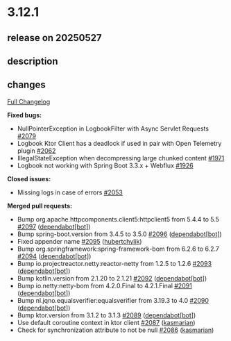 # 3.12.1

## release on 20250527
## description
## changes
<a href="https://github.com/zalando/logbook/compare/3.12.0...3.12.1">Full Changelog</a>

<strong>Fixed bugs:</strong>

* NullPointerException in LogbookFilter with Async Servlet Requests <a href="https://github.com/zalando/logbook/issues/2079" data-hovercard-type="issue" data-hovercard-url="/zalando/logbook/issues/2079/hovercard">#2079</a>
* Logbook Ktor Client has a deadlock if used in pair with Open Telemetry plugin <a href="https://github.com/zalando/logbook/issues/2062" data-hovercard-type="issue" data-hovercard-url="/zalando/logbook/issues/2062/hovercard">#2062</a>
* IllegalStateException when decompressing large chunked content <a href="https://github.com/zalando/logbook/issues/1971" data-hovercard-type="issue" data-hovercard-url="/zalando/logbook/issues/1971/hovercard">#1971</a>
* Logbook not working with Spring Boot 3.3.x + Webflux <a href="https://github.com/zalando/logbook/issues/1926" data-hovercard-type="issue" data-hovercard-url="/zalando/logbook/issues/1926/hovercard">#1926</a>

<strong>Closed issues:</strong>

* Missing logs in case of errors <a href="https://github.com/zalando/logbook/issues/2053" data-hovercard-type="issue" data-hovercard-url="/zalando/logbook/issues/2053/hovercard">#2053</a>

<strong>Merged pull requests:</strong>

* Bump org.apache.httpcomponents.client5:httpclient5 from 5.4.4 to 5.5 <a href="https://github.com/zalando/logbook/pull/2097" data-hovercard-type="pull_request" data-hovercard-url="/zalando/logbook/pull/2097/hovercard">#2097</a> (<a href="https://github.com/apps/dependabot">dependabot[bot]</a>)
* Bump spring-boot.version from 3.4.5 to 3.5.0 <a href="https://github.com/zalando/logbook/pull/2096" data-hovercard-type="pull_request" data-hovercard-url="/zalando/logbook/pull/2096/hovercard">#2096</a> (<a href="https://github.com/apps/dependabot">dependabot[bot]</a>)
* Fixed appender name <a href="https://github.com/zalando/logbook/pull/2095" data-hovercard-type="pull_request" data-hovercard-url="/zalando/logbook/pull/2095/hovercard">#2095</a> (<a href="https://github.com/hubertchylik">hubertchylik</a>)
* Bump org.springframework:spring-framework-bom from 6.2.6 to 6.2.7 <a href="https://github.com/zalando/logbook/pull/2094" data-hovercard-type="pull_request" data-hovercard-url="/zalando/logbook/pull/2094/hovercard">#2094</a> (<a href="https://github.com/apps/dependabot">dependabot[bot]</a>)
* Bump io.projectreactor.netty:reactor-netty from 1.2.5 to 1.2.6 <a href="https://github.com/zalando/logbook/pull/2093" data-hovercard-type="pull_request" data-hovercard-url="/zalando/logbook/pull/2093/hovercard">#2093</a> (<a href="https://github.com/apps/dependabot">dependabot[bot]</a>)
* Bump kotlin.version from 2.1.20 to 2.1.21 <a href="https://github.com/zalando/logbook/pull/2092" data-hovercard-type="pull_request" data-hovercard-url="/zalando/logbook/pull/2092/hovercard">#2092</a> (<a href="https://github.com/apps/dependabot">dependabot[bot]</a>)
* Bump io.netty:netty-bom from 4.2.0.Final to 4.2.1.Final <a href="https://github.com/zalando/logbook/pull/2091" data-hovercard-type="pull_request" data-hovercard-url="/zalando/logbook/pull/2091/hovercard">#2091</a> (<a href="https://github.com/apps/dependabot">dependabot[bot]</a>)
* Bump nl.jqno.equalsverifier:equalsverifier from 3.19.3 to 4.0 <a href="https://github.com/zalando/logbook/pull/2090" data-hovercard-type="pull_request" data-hovercard-url="/zalando/logbook/pull/2090/hovercard">#2090</a> (<a href="https://github.com/apps/dependabot">dependabot[bot]</a>)
* Bump ktor.version from 3.1.2 to 3.1.3 <a href="https://github.com/zalando/logbook/pull/2089" data-hovercard-type="pull_request" data-hovercard-url="/zalando/logbook/pull/2089/hovercard">#2089</a> (<a href="https://github.com/apps/dependabot">dependabot[bot]</a>)
* Use default coroutine context in ktor client <a href="https://github.com/zalando/logbook/pull/2087" data-hovercard-type="pull_request" data-hovercard-url="/zalando/logbook/pull/2087/hovercard">#2087</a> (<a href="https://github.com/kasmarian">kasmarian</a>)
* Check for synchronization attribute to not be null <a href="https://github.com/zalando/logbook/pull/2086" data-hovercard-type="pull_request" data-hovercard-url="/zalando/logbook/pull/2086/hovercard">#2086</a> (<a href="https://github.com/kasmarian">kasmarian</a>)

